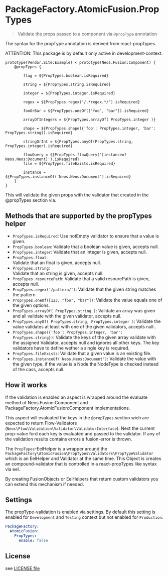 # PackageFactory.AtomicFusion.PropTypes

> Validate the props passed to a component via `@propType` annotation

The syntax for the propType annotation is derived from react-propTypes.

ATTENTION: This package is by default only active in development-context.

```
prototype(Vendor.Site:Example) < prototype(Neos.Fusion:Component) {
    @propTypes {

        flag = ${PropTypes.boolean.isRequired}

        string = ${PropTypes.string.isRequired}

        integer = ${PropTypes.integer.isRequired}

        regex = ${PropTypes.regex('/.*regex.*/').isRequired}

        fooOrBar = ${PropTypes.oneOf(["foo", "bar"]).isRequired}

        arrayOfIntegers = ${PropTypes.arrayOf( PropTypes.integer )}

        shape = ${PropTypes.shape({'foo': PropTypes.integer, 'bar': PropTypes.string}).isRequired}

        stringOrInt = ${PropTypes.anyOf(PropTypes.string, PropTypes.integer).isRequired}

        flowQuery = ${PropTypes.flowQuery('[instanceof Neos.Neos:Document]').isRequired}
        file = ${PropTypes.fileExists.isRequired}

        instance = ${PropTypes.instanceOf('Neos.Neos:Document').isRequired}
    }
}
```

This will validate the given props with the validator that created in the @propTypes section
via.

## Methods that are supported by the propTypes helper

* `PropTypes.isRequired`:
   Use notEmpty validator to ensure that a value is given.
* `PropTypes.boolean`:
   Validate that a boolean value is given, accepts null.
* `PropTypes.integer`:
   Validate that an integer is given, accepts null.
* `PropTypes.float`:  
   Validate that an float is given, accepts null.
* `PropTypes.string`:  
   Validate that an string is given, accepts null.
* `PropTypes.resourcePath`:
   Validate that a valid resourePath is given, accepts null.
* `PropTypes.regex('/pattern/')`:
   Validate that the given string matches the pattern
* `PropTypes.oneOf([123, "foo", "bar"])`:
   Validate the value equals one of the given options.
* `PropTypes.arrayOf( PropTypes.string )`:
   Validate an array was given and all validate with the given validator, accepts null.
* `PropTypes.anyOf( PropTypes.string, PropTypes.integer )`:
   Validate the value validates at least with one of the given validators, accepts null..
* `PropTypes.shape({'foo': PropTypes.integer, 'bar': PropTypes.string})`:
   Validate the keys of the given array validate with the assigned Validator,
   accepts null and ignores all other keys. The key validators have to define wether a single key is required.
* `PropTypes.fileExists`:
   Validate that a given value is an existing file.
* `PropTypes.instanceOf('Neos.Neos:Document')`:
   Validate the value with the given type, if the value is a Node the NodeType is checked instead of the cass, accepts null.

## How it works

If the validation is enabled an aspect is wrapped around the evaluate method of Neos.Fusion:Component and
PackageFactory.AtomicFusion:Component implementations.

This aspect will evaluated the keys in the `@propTypes` section wich are expected to return Flow-Validators
(`Neos\Flow\Validation\Validator\ValidatorInterface`). Next the current prop-value ford each key is
evaluated and passed to the validator. If any of the validation results contains errors a fusion-error is thrown.

The `PropTypes`-EelHelper is a wrapper around the `PackageFactory\AtomicFusion\PropTypes\Validators\PropTypeValidator`
which is an EelHelper and Validator at the same time. This Object is creates an compound-validator that is
controlled in a react-propTypes like syntax via eel.

By creating FusionObjects or EelHelpers that return custom validators you can extend this mechanism if needed.  

## Settings

The propType-validation is enabled via settings. By default this setting is enabled for
`Development` and `Testing` context but not enabled for `Production`.  

```yaml
PackageFactory:
  AtomicFusion:
    PropTypes:
      enable: false
```

## License

see [LICENSE file](LICENSE)
